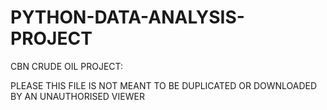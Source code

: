 # PYTHON-DATA-ANALYSIS-PROJECT
CBN CRUDE OIL PROJECT:

PLEASE THIS FILE IS NOT MEANT TO BE DUPLICATED OR DOWNLOADED BY AN UNAUTHORISED VIEWER 
